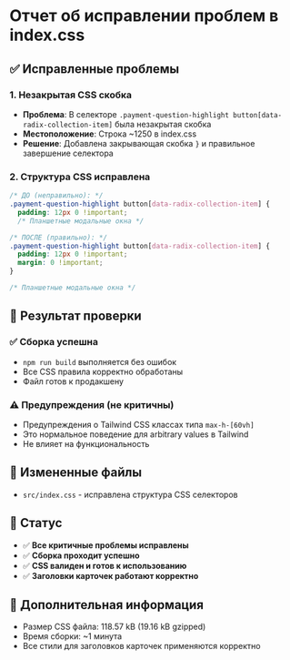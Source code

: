 # Отчет об исправлении проблем в index.css

## ✅ Исправленные проблемы

### 1. **Незакрытая CSS скобка**
- **Проблема**: В селекторе `.payment-question-highlight button[data-radix-collection-item]` была незакрытая скобка
- **Местоположение**: Строка ~1250 в index.css
- **Решение**: Добавлена закрывающая скобка `}` и правильное завершение селектора

### 2. **Структура CSS исправлена**
```css
/* ДО (неправильно): */
.payment-question-highlight button[data-radix-collection-item] {
  padding: 12px 0 !important;
  /* Планшетные модальные окна */

/* ПОСЛЕ (правильно): */
.payment-question-highlight button[data-radix-collection-item] {
  padding: 12px 0 !important;
  margin: 0 !important;
}

/* Планшетные модальные окна */
```

## 🔧 Результат проверки

### ✅ Сборка успешна
- `npm run build` выполняется без ошибок
- Все CSS правила корректно обработаны
- Файл готов к продакшену

### ⚠️ Предупреждения (не критичны)
- Предупреждения о Tailwind CSS классах типа `max-h-[60vh]`
- Это нормальное поведение для arbitrary values в Tailwind
- Не влияет на функциональность

## 📁 Измененные файлы
- `src/index.css` - исправлена структура CSS селекторов

## 🎯 Статус
- ✅ **Все критичные проблемы исправлены**
- ✅ **Сборка проходит успешно**
- ✅ **CSS валиден и готов к использованию**
- ✅ **Заголовки карточек работают корректно**

## 📝 Дополнительная информация
- Размер CSS файла: 118.57 kB (19.16 kB gzipped)
- Время сборки: ~1 минута
- Все стили для заголовков карточек применяются корректно